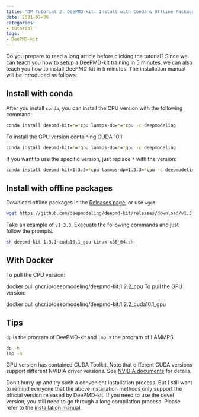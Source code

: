 ```yaml
---
title: "DP Tutorial 2: DeePMD-kit: Install with Conda & Offline Packages & Docker"
date: 2021-07-06
categories:
- tutorial
tags:
- DeePMD-kit
---
```

Do you prepare to read a long article before clicking the tutorial? Since we can teach you how to setup a DeePMD-kit training in 5 minutes, we can also teach you how to install DeePMD-kit in 5 minutes. The installation manual will be introduced as follows:

## Install with conda

After you install `conda`, you can install the CPU version with the following command:

```sh
conda install deepmd-kit=*=*cpu lammps-dp=*=*cpu -c deepmodeling
```

To install the GPU version containing CUDA 10.1:

```sh
conda install deepmd-kit=*=*gpu lammps-dp=*=*gpu -c deepmodeling
```

If you want to use the specific version, just replace `*` with the version:

```sh
conda install deepmd-kit=1.3.3=*cpu lammps-dp=1.3.3=*cpu -c deepmodeling
```

## Install with offline packages

Download offline packages in the [Releases page](https://github.com/deepmodeling/deepmd-kit/releases), or use `wget`:

```sh
wget https://github.com/deepmodeling/deepmd-kit/releases/download/v1.3.3/deepmd-kit-1.3.3-cuda10.1_gpu-Linux-x86_64.sh -O deepmd-kit-1.3.3-cuda10.1_gpu-Linux-x86_64.sh
```

Take an example of `v1.3.3`. Execuate the following commands and just follow the prompts.

```sh
sh deepmd-kit-1.3.1-cuda10.1_gpu-Linux-x86_64.sh
```

## With Docker

To pull the CPU version:

docker pull ghcr.io/deepmodeling/deepmd-kit:1.2.2_cpu
To pull the GPU version:

docker pull ghcr.io/deepmodeling/deepmd-kit:1.2.2_cuda10.1_gpu

## Tips

`dp` is the program of DeePMD-kit and `lmp` is the program of LAMMPS.

```sh
dp -h
lmp -h
```

GPU version has contained CUDA Toolkit. Note that different CUDA versions support different NVIDIA driver versions. See [NVIDIA documents](https://docs.nvidia.com/deploy/cuda-compatibility/) for details.

Don't hurry up and try such a convenient installation process. But I still want to remind everyone that the above installation methods only support the official version released by DeePMD-kit. If you need to use the devel version, you still need to go through a long compilation process. Please refer to the [installation manual](https://docs.deepmodeling.org/projects/deepmd/).
